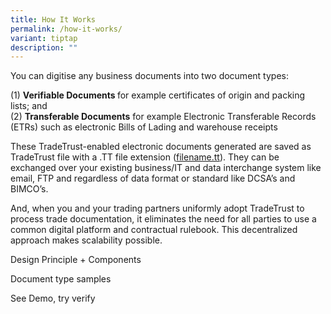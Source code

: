 ```yaml
---
title: How It Works
permalink: /how-it-works/
variant: tiptap
description: ""
---
```

<p>You can digitise any business documents into two document types:</p>
<p>(1)&nbsp;<strong>Verifiable Documents&nbsp;</strong>for example certificates
of origin and packing lists; and
<br>(2)&nbsp;<strong>Transferable Documents</strong>&nbsp;for example Electronic
Transferable Records (ETRs) such as electronic Bills of Lading and warehouse
receipts</p>
<p>These TradeTrust-enabled electronic documents generated are saved as TradeTrust
file with a .TT file extension (<a href="http://filename.tt" rel="noopener noreferrer nofollow" target="_blank">filename.tt</a>). They can be exchanged over
your existing business/IT and data interchange system like email, FTP and
regardless of data format or standard like DCSA’s and BIMCO’s.</p>
<p></p>
<p></p>
<p></p>
<p>And, when you and your trading partners uniformly adopt TradeTrust to
process trade documentation, it eliminates the need for all parties to
use a common digital platform and contractual rulebook. This decentralized
approach makes scalability possible.</p>
<p></p>
<p>Design Principle + Components</p>
<p></p>
<p>Document type samples</p>
<p></p>
<p>See Demo, try verify</p>
<p></p>